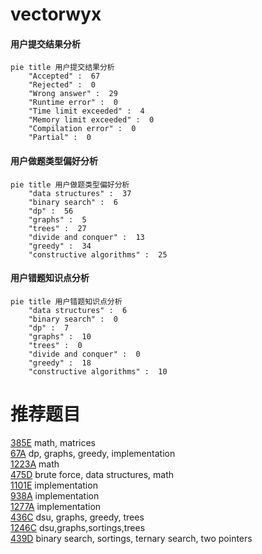 # vectorwyx

<!-- tabs:start -->



#### **用户提交结果分析**

```mermaid
pie title 用户提交结果分析
    "Accepted" :  67
    "Rejected" :  0
    "Wrong answer" :  29
    "Runtime error" :  0
    "Time limit exceeded" :  4
    "Memory limit exceeded" :  0
    "Compilation error" :  0
    "Partial" :  0
```

#### **用户做题类型偏好分析**

```mermaid
pie title 用户做题类型偏好分析
    "data structures" :  37
    "binary search" :  6
    "dp" :  56
    "graphs" :  5
    "trees" :  27
    "divide and conquer" :  13
    "greedy" :  34
    "constructive algorithms" :  25
```
#### **用户错题知识点分析**

```mermaid
pie title 用户错题知识点分析
    "data structures" :  6
    "binary search" :  0
    "dp" :  7
    "graphs" :  10
    "trees" :  0
    "divide and conquer" :  0
    "greedy" :  18
    "constructive algorithms" :  10
```



<!-- tabs:end -->
# 推荐题目
[385E](https://codeforces.com/contest/385/problem/E)		math,
                        matrices		  
[67A](https://codeforces.com/contest/67/problem/A)		dp,
                        graphs,
                        greedy,
                        implementation		  
[1223A](https://codeforces.com/contest/1223/problem/A)		math		  
[475D](https://codeforces.com/contest/475/problem/D)		brute force,
                        data structures,
                        math		  
[1101E](https://codeforces.com/contest/1101/problem/E)		implementation		  
[938A](https://codeforces.com/contest/938/problem/A)		implementation		  
[1277A](https://codeforces.com/contest/1277/problem/A)		implementation		  
[436C](https://codeforces.com/contest/436/problem/C)		dsu,
                        graphs,
                        greedy,
                        trees		  
[1246C](https://codeforces.com/contest/1246/problem/C)		dsu,graphs,sortings,trees		  
[439D](https://codeforces.com/contest/439/problem/D)		binary search,
                        sortings,
                        ternary search,
                        two pointers		  
